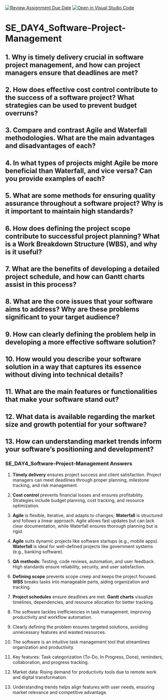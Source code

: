 [![Review Assignment Due Date](https://classroom.github.com/assets/deadline-readme-button-22041afd0340ce965d47ae6ef1cefeee28c7c493a6346c4f15d667ab976d596c.svg)](https://classroom.github.com/a/9pw6JKcu)
[![Open in Visual Studio Code](https://classroom.github.com/assets/open-in-vscode-2e0aaae1b6195c2367325f4f02e2d04e9abb55f0b24a779b69b11b9e10269abc.svg)](https://classroom.github.com/online_ide?assignment_repo_id=18515112&assignment_repo_type=AssignmentRepo)
# SE_DAY4_Software-Project-Management
## 1. Why is timely delivery crucial in software project management, and how can project managers ensure that deadlines are met?
## 2. How does effective cost control contribute to the success of a software project? What strategies can be used to prevent budget overruns?
## 3. Compare and contrast Agile and Waterfall methodologies. What are the main advantages and disadvantages of each?
## 4. In what types of projects might Agile be more beneficial than Waterfall, and vice versa? Can you provide examples of each?
## 5. What are some methods for ensuring quality assurance throughout a software project? Why is it important to maintain high standards?
## 6. How does defining the project scope contribute to successful project planning? What is a Work Breakdown Structure (WBS), and why is it useful?
## 7. What are the benefits of developing a detailed project schedule, and how can Gantt charts assist in this process?
## 8. What are the core issues that your software aims to address? Why are these problems significant to your target audience?
## 9. How can clearly defining the problem help in developing a more effective software solution?
## 10. How would you describe your software solution in a way that captures its essence without diving into technical details?
## 11. What are the main features or functionalities that make your software stand out?
## 12. What data is available regarding the market size and growth potential for your software?
## 13. How can understanding market trends inform your software’s positioning and development?


### SE_DAY4_Software-Project-Management Answers 

1. **Timely delivery** ensures project success and client satisfaction. Project managers can meet deadlines through proper planning, milestone tracking, and risk management.  

2. **Cost control** prevents financial losses and ensures profitability. Strategies include budget planning, cost tracking, and resource optimization.  

3. **Agile** is flexible, iterative, and adapts to changes; **Waterfall** is structured and follows a linear approach. Agile allows fast updates but can lack clear documentation, while Waterfall ensures thorough planning but is rigid.  

4. **Agile** suits dynamic projects like software startups (e.g., mobile apps). **Waterfall** is ideal for well-defined projects like government systems (e.g., banking software).  

5. **QA methods**: Testing, code reviews, automation, and user feedback. High standards ensure reliability, security, and user satisfaction.  

6. **Defining scope** prevents scope creep and keeps the project focused. **WBS** breaks tasks into manageable parts, aiding organization and tracking.  

7. **Project schedules** ensure deadlines are met. **Gantt charts** visualize timelines, dependencies, and resource allocation for better tracking.  

8. The software tackles inefficiencies in task management, improving productivity and workflow automation.  

9. Clearly defining the problem ensures targeted solutions, avoiding unnecessary features and wasted resources.  

10. The software is an intuitive task management tool that streamlines organization and productivity.  

11. Key features: Task categorization (To-Do, In Progress, Done), reminders, collaboration, and progress tracking.  

12. Market data: Rising demand for productivity tools due to remote work and digital transformation.  

13. Understanding trends helps align features with user needs, ensuring market relevance and competitive advantage.
